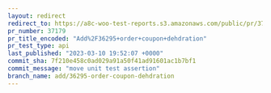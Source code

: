 ```yaml
---
layout: redirect
redirect_to: https://a8c-woo-test-reports.s3.amazonaws.com/public/pr/37179/api/index.html
pr_number: 37179
pr_title_encoded: "Add%2F36295+order+coupon+dehdration"
pr_test_type: api
last_published: "2023-03-10 19:52:07 +0000"
commit_sha: 7f210e458c0ad029a91a50f41ad91601ac1b7bf1
commit_message: "move unit test assertion"
branch_name: add/36295-order-coupon-dehdration
---
```


